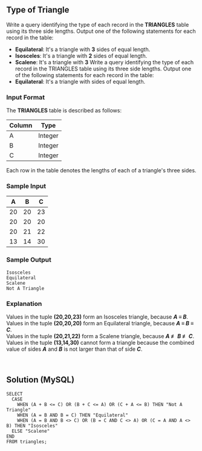 [comment]: <> (Written: 25-Mar-2020)

## Type of Triangle
Write a query identifying the type of each record in the **TRIANGLES** table using its three side lengths. 
Output one of the following statements for each record in the table:
* **Equilateral**: It's a triangle with **3** sides of equal length.
* **Isosceles**: It's a triangle with **2** sides of equal length.
* **Scalene**: It's a triangle with **3** Write a query identifying the type of each record in the TRIANGLES table using its three side lengths. Output one of the following statements for each record in the table:
* **Equilateral**: It's a triangle with  sides of equal length.

### Input Format
The **TRIANGLES** table is described as follows:

| Column | Type    |
|--------|---------|
| A      | Integer |
| B      | Integer |
| C      | Integer |

Each row in the table denotes the lengths of each of a triangle's three sides.

### Sample Input
| A  | B  | C  |
|----|----|----|
| 20 | 20 | 23 |
| 20 | 20 | 20 |
| 20 | 21 | 22 |
| 13 | 14 | 30 |

### Sample Output
```
Isosceles
Equilateral
Scalene
Not A Triangle
```

### Explanation
Values in the tuple **(20,20,23)** form an Isosceles triangle, because **_A &#8801; B_**.\
Values in the tuple **(20,20,20)** form an Equilateral triangle, because **_A &#8801; B &#8801; C_**.\
Values in the tuple **(20,21,22)** form a Scalene triangle, because **_A &#8802; B &#8802; C_**.\
Values in the tuple **(13,14,30)** cannot form a triangle because the combined value of sides **_A_** and **_B_** is not larger than that of side **_C_**.

&nbsp;
## Solution (MySQL)
```
SELECT
  CASE
    WHEN (A + B <= C) OR (B + C <= A) OR (C + A <= B) THEN "Not A Triangle"
    WHEN (A = B AND B = C) THEN "Equilateral"
    WHEN (A = B AND B <> C) OR (B = C AND C <> A) OR (C = A AND A <> B) THEN "Isosceles"
  ELSE "Scalene"
END
FROM triangles;
```